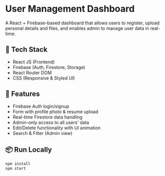 # User Management Dashboard

A React + Firebase-based dashboard that allows users to register, upload personal details and files, and enables admin to manage user data in real-time.

## 🔧 Tech Stack

- React JS (Frontend)
- Firebase (Auth, Firestore, Storage)
- React Router DOM
- CSS (Responsive & Styled UI)

## 🚀 Features

- Firebase Auth login/signup
- Form with profile photo & resume upload
- Real-time Firestore data handling
- Admin-only access to all users' data
- Edit/Delete functionality with UI animation
- Search & Filter (Admin view)

## 📦 Run Locally

```bash
npm install
npm start
